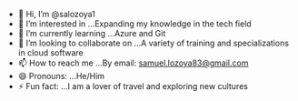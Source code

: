 - 👋 Hi, I’m @salozoya1
- 👀 I’m interested in ...Expanding my knowledge in the tech field 
- 🌱 I’m currently learning ...Azure and Git
- 💞️ I’m looking to collaborate on ...A variety of training and specializations in cloud software
- 📫 How to reach me ...By email: samuel.lozoya83@gmail.com
- 😄 Pronouns: ...He/Him
- ⚡ Fun fact: ...I am a lover of travel and exploring new cultures

<!---
salozoya1/salozoya1 is a ✨ special ✨ repository because its `README.md` (this file) appears on your GitHub profile.
You can click the Preview link to take a look at your changes.
--->
